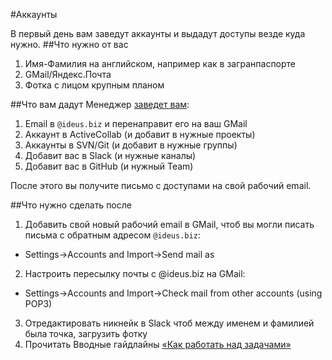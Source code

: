 #Аккаунты

В первый день вам заведут аккаунты и выдадут доступы везде куда нужно.
##Что нужно от вас
1. Имя-Фамилия на английском, например как в загранпаспорте
2. GMail/Яндекс.Почта
3. Фотка с лицом крупным планом

##Что вам дадут
Менеджер [заведет вам](https://github.com/ideus-team/guidelines/blob/master/handbook/admin/1-accounts.md):

1. Email в `@ideus.biz` и перенаправит его на ваш GMail
2. Аккаунт в ActiveCollab (и добавит в нужные проекты)
3. Аккаунты в SVN/Git (и добавит в нужные группы)
4. Добавит вас в Slack (и нужные каналы)
5. Добавит вас в GitHub (и нужный Team)

После этого вы получите письмо с доступами на свой рабочий email.

##Что нужно сделать после
1. Добавить свой новый рабочий email в GMail, чтоб вы могли писать письма с обратным адресом `@ideus.biz`:
- Settings→Accounts and Import→Send mail as
2. Настроить пересылку почты с @ideus.biz на GMail:
- Settings→Accounts and Import→Check mail from other accounts (using POP3)
3. Отредактировать никнейк в Slack чтоб между именем и фамилией была точка, загрузить фотку
4. Прочитать Вводные гайдлайны [«Как работать над задачами»](https://github.com/ideus-team/guidelines/blob/master/handbook/2-how-to-work.md)
